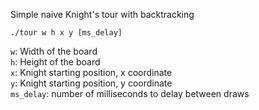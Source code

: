Simple naive Knight's tour with backtracking

`./tour w h x y [ms_delay]`

`w`: Width of the board \
`h`: Height of the board \
`x`: Knight starting position, x coordinate \
`y`: Knight starting position, y coordinate \
`ms_delay`: number of milliseconds to delay between draws
